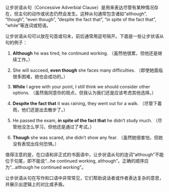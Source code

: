 让步状语从句（Concessive Adverbial Clause）是用来表达尽管有某种情况存在，但主句的动作或状态仍然会发生。这种从句通常包含诸如“although”, “though”, “even though”, “despite the fact that”, “in spite of the fact that”, “while”等连词或短语。

让步状语从句可以放在句首或句末，前后通常用逗号隔开。下面是一些让步状语从句的例子：

1. **Although** he was tired, he continued working.
   （虽然他很累，但他还是继续工作。）

2. She will succeed, **even though** she faces many difficulties.
   （即使她面临很多困难，她也会成功的。）

3. **While** I agree with your point, I still think we should consider other options.
   （虽然我同意你的观点，但我认为我们还是应该考虑其他选择。）

4. **Despite the fact that** it was raining, they went out for a walk.
   （尽管下着雨，他们还是出去散步了。）

5. He passed the exam, **in spite of the fact that** he didn’t study much.
   （尽管他没怎么学习，但他还是通过了考试。）

6. **Though** she was scared, she didn’t show any fear.
   （虽然她很害怕，但她没有表现出任何恐惧。）

值得注意的是，在口语和非正式的书面语中，让步状语从句的连词“although”不能位于句尾，即不能说“...he continued working, although”。正确的顺序应为“...although he continued working”。

让步状语从句在写作和口语中非常常见，它们帮助说话者或作者表达复杂的意思，并展示出逻辑上的对比或矛盾。